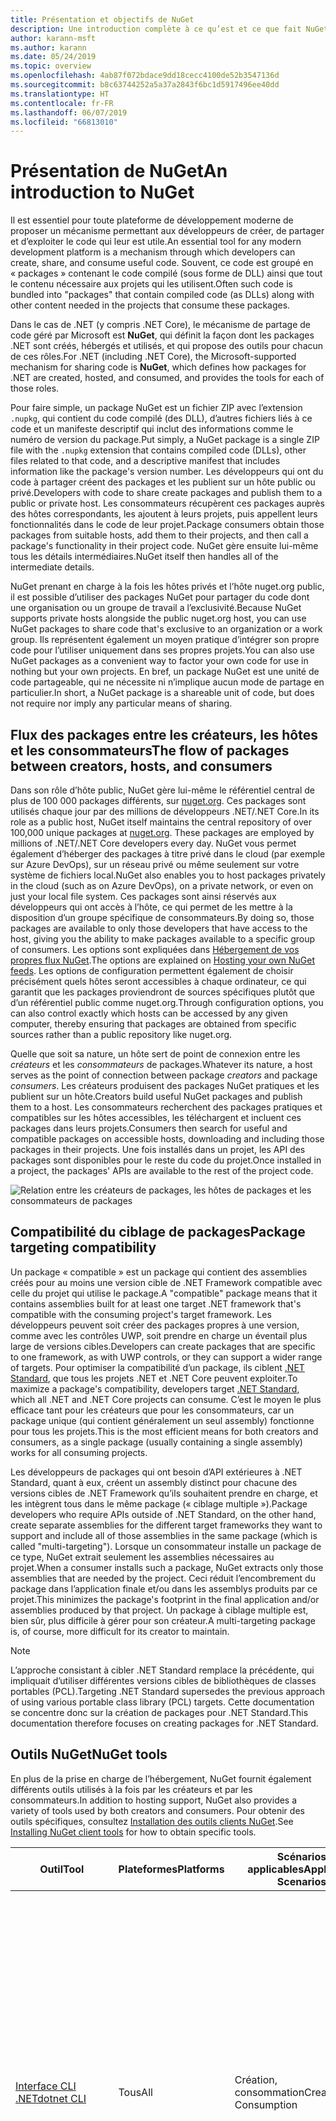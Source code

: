 ```yaml
---
title: Présentation et objectifs de NuGet
description: Une introduction complète à ce qu’est et ce que fait NuGet
author: karann-msft
ms.author: karann
ms.date: 05/24/2019
ms.topic: overview
ms.openlocfilehash: 4ab87f072bdace9dd18cecc4100de52b3547136d
ms.sourcegitcommit: b8c63744252a5a37a2843f6bc1d5917496ee40dd
ms.translationtype: HT
ms.contentlocale: fr-FR
ms.lasthandoff: 06/07/2019
ms.locfileid: "66813010"
---
```

# <a name="an-introduction-to-nuget"></a><span data-ttu-id="4f13d-103">Présentation de NuGet</span><span class="sxs-lookup"><span data-stu-id="4f13d-103">An introduction to NuGet</span></span>

<span data-ttu-id="4f13d-104">Il est essentiel pour toute plateforme de développement moderne de proposer un mécanisme permettant aux développeurs de créer, de partager et d’exploiter le code qui leur est utile.</span><span class="sxs-lookup"><span data-stu-id="4f13d-104">An essential tool for any modern development platform is a mechanism through which developers can create, share, and consume useful code.</span></span> <span data-ttu-id="4f13d-105">Souvent, ce code est groupé en « packages » contenant le code compilé (sous forme de DLL) ainsi que tout le contenu nécessaire aux projets qui les utilisent.</span><span class="sxs-lookup"><span data-stu-id="4f13d-105">Often such code is bundled into "packages" that contain compiled code (as DLLs) along with other content needed in the projects that consume these packages.</span></span>

<span data-ttu-id="4f13d-106">Dans le cas de .NET (y compris .NET Core), le mécanisme de partage de code géré par Microsoft est **NuGet**, qui définit la façon dont les packages .NET sont créés, hébergés et utilisés, et qui propose des outils pour chacun de ces rôles.</span><span class="sxs-lookup"><span data-stu-id="4f13d-106">For .NET (including .NET Core), the Microsoft-supported mechanism for sharing code is **NuGet**, which defines how packages for .NET are created, hosted, and consumed, and provides the tools for each of those roles.</span></span>

<span data-ttu-id="4f13d-107">Pour faire simple, un package NuGet est un fichier ZIP avec l’extension `.nupkg`, qui contient du code compilé (des DLL), d’autres fichiers liés à ce code et un manifeste descriptif qui inclut des informations comme le numéro de version du package.</span><span class="sxs-lookup"><span data-stu-id="4f13d-107">Put simply, a NuGet package is a single ZIP file with the `.nupkg` extension that contains compiled code (DLLs), other files related to that code, and a descriptive manifest that includes information like the package's version number.</span></span> <span data-ttu-id="4f13d-108">Les développeurs qui ont du code à partager créent des packages et les publient sur un hôte public ou privé.</span><span class="sxs-lookup"><span data-stu-id="4f13d-108">Developers with code to share create packages and publish them to a public or private host.</span></span> <span data-ttu-id="4f13d-109">Les consommateurs récupèrent ces packages auprès des hôtes correspondants, les ajoutent à leurs projets, puis appellent leurs fonctionnalités dans le code de leur projet.</span><span class="sxs-lookup"><span data-stu-id="4f13d-109">Package consumers obtain those packages from suitable hosts, add them to their projects, and then call a package's functionality in their project code.</span></span> <span data-ttu-id="4f13d-110">NuGet gère ensuite lui-même tous les détails intermédiaires.</span><span class="sxs-lookup"><span data-stu-id="4f13d-110">NuGet itself then handles all of the intermediate details.</span></span>

<span data-ttu-id="4f13d-111">NuGet prenant en charge à la fois les hôtes privés et l’hôte nuget.org public, il est possible d’utiliser des packages NuGet pour partager du code dont une organisation ou un groupe de travail a l’exclusivité.</span><span class="sxs-lookup"><span data-stu-id="4f13d-111">Because NuGet supports private hosts alongside the public nuget.org host, you can use NuGet packages to share code that's exclusive to an organization or a work group.</span></span> <span data-ttu-id="4f13d-112">Ils représentent également un moyen pratique d’intégrer son propre code pour l’utiliser uniquement dans ses propres projets.</span><span class="sxs-lookup"><span data-stu-id="4f13d-112">You can also use NuGet packages as a convenient way to factor your own code for use in nothing but your own projects.</span></span> <span data-ttu-id="4f13d-113">En bref, un package NuGet est une unité de code partageable, qui ne nécessite ni n’implique aucun mode de partage en particulier.</span><span class="sxs-lookup"><span data-stu-id="4f13d-113">In short, a NuGet package is a shareable unit of code, but does not require nor imply any particular means of sharing.</span></span>

## <a name="the-flow-of-packages-between-creators-hosts-and-consumers"></a><span data-ttu-id="4f13d-114">Flux des packages entre les créateurs, les hôtes et les consommateurs</span><span class="sxs-lookup"><span data-stu-id="4f13d-114">The flow of packages between creators, hosts, and consumers</span></span>

<span data-ttu-id="4f13d-115">Dans son rôle d’hôte public, NuGet gère lui-même le référentiel central de plus de 100 000 packages différents, sur [nuget.org](https://www.nuget.org). Ces packages sont utilisés chaque jour par des millions de développeurs .NET/.NET Core.</span><span class="sxs-lookup"><span data-stu-id="4f13d-115">In its role as a public host, NuGet itself maintains the central repository of over 100,000 unique packages at [nuget.org](https://www.nuget.org). These packages are employed by millions of .NET/.NET Core developers every day.</span></span> <span data-ttu-id="4f13d-116">NuGet vous permet également d’héberger des packages à titre privé dans le cloud (par exemple sur Azure DevOps), sur un réseau privé ou même seulement sur votre système de fichiers local.</span><span class="sxs-lookup"><span data-stu-id="4f13d-116">NuGet also enables you to host packages privately in the cloud (such as on Azure DevOps), on a private network, or even on just your local file system.</span></span> <span data-ttu-id="4f13d-117">Ces packages sont ainsi réservés aux développeurs qui ont accès à l’hôte, ce qui permet de les mettre à la disposition d’un groupe spécifique de consommateurs.</span><span class="sxs-lookup"><span data-stu-id="4f13d-117">By doing so, those packages are available to only those developers that have access to the host, giving you the ability to make packages available to a specific group of consumers.</span></span> <span data-ttu-id="4f13d-118">Les options sont expliquées dans [Hébergement de vos propres flux NuGet](hosting-packages/overview.md).</span><span class="sxs-lookup"><span data-stu-id="4f13d-118">The options are explained on [Hosting your own NuGet feeds](hosting-packages/overview.md).</span></span> <span data-ttu-id="4f13d-119">Les options de configuration permettent également de choisir précisément quels hôtes seront accessibles à chaque ordinateur, ce qui garantit que les packages proviendront de sources spécifiques plutôt que d’un référentiel public comme nuget.org.</span><span class="sxs-lookup"><span data-stu-id="4f13d-119">Through configuration options, you can also control exactly which hosts can be accessed by any given computer, thereby ensuring that packages are obtained from specific sources rather than a public repository like nuget.org.</span></span>

<span data-ttu-id="4f13d-120">Quelle que soit sa nature, un hôte sert de point de connexion entre les *créateurs* et les *consommateurs* de packages.</span><span class="sxs-lookup"><span data-stu-id="4f13d-120">Whatever its nature, a host serves as the point of connection between package *creators* and package *consumers*.</span></span> <span data-ttu-id="4f13d-121">Les créateurs produisent des packages NuGet pratiques et les publient sur un hôte.</span><span class="sxs-lookup"><span data-stu-id="4f13d-121">Creators build useful NuGet packages and publish them to a host.</span></span> <span data-ttu-id="4f13d-122">Les consommateurs recherchent des packages pratiques et compatibles sur les hôtes accessibles, les téléchargent et incluent ces packages dans leurs projets.</span><span class="sxs-lookup"><span data-stu-id="4f13d-122">Consumers then search for useful and compatible packages on accessible hosts, downloading and including those packages in their projects.</span></span> <span data-ttu-id="4f13d-123">Une fois installés dans un projet, les API des packages sont disponibles pour le reste du code du projet.</span><span class="sxs-lookup"><span data-stu-id="4f13d-123">Once installed in a project, the packages' APIs are available to the rest of the project code.</span></span>

![Relation entre les créateurs de packages, les hôtes de packages et les consommateurs de packages](media/nuget-roles.png)

## <a name="package-targeting-compatibility"></a><span data-ttu-id="4f13d-125">Compatibilité du ciblage de packages</span><span class="sxs-lookup"><span data-stu-id="4f13d-125">Package targeting compatibility</span></span>

<span data-ttu-id="4f13d-126">Un package « compatible » est un package qui contient des assemblies créés pour au moins une version cible de .NET Framework compatible avec celle du projet qui utilise le package.</span><span class="sxs-lookup"><span data-stu-id="4f13d-126">A "compatible" package means that it contains assemblies built for at least one target .NET framework that's compatible with the consuming project's target framework.</span></span> <span data-ttu-id="4f13d-127">Les développeurs peuvent soit créer des packages propres à une version, comme avec les contrôles UWP, soit prendre en charge un éventail plus large de versions cibles.</span><span class="sxs-lookup"><span data-stu-id="4f13d-127">Developers can create packages that are specific to one framework, as with UWP controls, or they can support a wider range of targets.</span></span> <span data-ttu-id="4f13d-128">Pour optimiser la compatibilité d’un package, ils ciblent [.NET Standard](/dotnet/standard/net-standard), que tous les projets .NET et .NET Core peuvent exploiter.</span><span class="sxs-lookup"><span data-stu-id="4f13d-128">To maximize a package's compatibility, developers target [.NET Standard](/dotnet/standard/net-standard), which all .NET and .NET Core projects can consume.</span></span> <span data-ttu-id="4f13d-129">C’est le moyen le plus efficace tant pour les créateurs que pour les consommateurs, car un package unique (qui contient généralement un seul assembly) fonctionne pour tous les projets.</span><span class="sxs-lookup"><span data-stu-id="4f13d-129">This is the most efficient means for both creators and consumers, as a single package (usually containing a single assembly) works for all consuming projects.</span></span>

<span data-ttu-id="4f13d-130">Les développeurs de packages qui ont besoin d’API extérieures à .NET Standard, quant à eux, créent un assembly distinct pour chacune des versions cibles de .NET Framework qu’ils souhaitent prendre en charge, et les intègrent tous dans le même package (« ciblage multiple »).</span><span class="sxs-lookup"><span data-stu-id="4f13d-130">Package developers who require APIs outside of .NET Standard, on the other hand, create separate assemblies for the different target frameworks they want to support and include all of those assemblies in the same package (which is called "multi-targeting").</span></span> <span data-ttu-id="4f13d-131">Lorsque un consommateur installe un package de ce type, NuGet extrait seulement les assemblies nécessaires au projet.</span><span class="sxs-lookup"><span data-stu-id="4f13d-131">When a consumer installs such a package, NuGet extracts only those assemblies that are needed by the project.</span></span> <span data-ttu-id="4f13d-132">Ceci réduit l’encombrement du package dans l’application finale et/ou dans les assemblys produits par ce projet.</span><span class="sxs-lookup"><span data-stu-id="4f13d-132">This minimizes the package's footprint in the final application and/or assemblies produced by that project.</span></span> <span data-ttu-id="4f13d-133">Un package à ciblage multiple est, bien sûr, plus difficile à gérer pour son créateur.</span><span class="sxs-lookup"><span data-stu-id="4f13d-133">A multi-targeting package is, of course, more difficult for its creator to maintain.</span></span>

> [!Note]
> <span data-ttu-id="4f13d-134">L’approche consistant à cibler .NET Standard remplace la précédente, qui impliquait d’utiliser différentes versions cibles de bibliothèques de classes portables (PCL).</span><span class="sxs-lookup"><span data-stu-id="4f13d-134">Targeting .NET Standard supersedes the previous approach of using various portable class library (PCL) targets.</span></span> <span data-ttu-id="4f13d-135">Cette documentation se concentre donc sur la création de packages pour .NET Standard.</span><span class="sxs-lookup"><span data-stu-id="4f13d-135">This documentation therefore focuses on creating packages for .NET Standard.</span></span>

## <a name="nuget-tools"></a><span data-ttu-id="4f13d-136">Outils NuGet</span><span class="sxs-lookup"><span data-stu-id="4f13d-136">NuGet tools</span></span>

<span data-ttu-id="4f13d-137">En plus de la prise en charge de l’hébergement, NuGet fournit également différents outils utilisés à la fois par les créateurs et par les consommateurs.</span><span class="sxs-lookup"><span data-stu-id="4f13d-137">In addition to hosting support, NuGet also provides a variety of tools used by both creators and consumers.</span></span> <span data-ttu-id="4f13d-138">Pour obtenir des outils spécifiques, consultez [Installation des outils clients NuGet](install-nuget-client-tools.md).</span><span class="sxs-lookup"><span data-stu-id="4f13d-138">See [Installing NuGet client tools](install-nuget-client-tools.md) for how to obtain specific tools.</span></span>

| <span data-ttu-id="4f13d-139">Outil</span><span class="sxs-lookup"><span data-stu-id="4f13d-139">Tool</span></span> | <span data-ttu-id="4f13d-140">Plateformes</span><span class="sxs-lookup"><span data-stu-id="4f13d-140">Platforms</span></span> | <span data-ttu-id="4f13d-141">Scénarios applicables</span><span class="sxs-lookup"><span data-stu-id="4f13d-141">Applicable Scenarios</span></span> | <span data-ttu-id="4f13d-142">Description</span><span class="sxs-lookup"><span data-stu-id="4f13d-142">Description</span></span> |
| --- | --- | --- | --- |
| [<span data-ttu-id="4f13d-143">Interface CLI .NET</span><span class="sxs-lookup"><span data-stu-id="4f13d-143">dotnet CLI</span></span>](tools/dotnet-Commands.md) | <span data-ttu-id="4f13d-144">Tous</span><span class="sxs-lookup"><span data-stu-id="4f13d-144">All</span></span> | <span data-ttu-id="4f13d-145">Création, consommation</span><span class="sxs-lookup"><span data-stu-id="4f13d-145">Creation, Consumption</span></span> | <span data-ttu-id="4f13d-146">Outil CLI pour les bibliothèques .NET Core et .NET Standard et pour les projets de style SDK qui ciblent le .NET Framework (consultez [Attribut SDK](/dotnet/core/tools/csproj#additions)).</span><span class="sxs-lookup"><span data-stu-id="4f13d-146">CLI tool for .NET Core and .NET Standard libraries, and for SDK-style projects that target .NET Framework (see [SDK attribute](/dotnet/core/tools/csproj#additions)).</span></span> <span data-ttu-id="4f13d-147">Propose certaines des fonctionnalités de l’interface CLI NuGet directement dans la chaîne d’outils .NET Core.</span><span class="sxs-lookup"><span data-stu-id="4f13d-147">Provides certain NuGet CLI capabilities directly within the .NET Core tool chain.</span></span> <span data-ttu-id="4f13d-148">Tout comme l’interface CLI NuGet, l’interface CLI dotnet n’interagit pas avec les projets Visual Studio.</span><span class="sxs-lookup"><span data-stu-id="4f13d-148">As with the NuGet CLI, the dotnet CLI does not interact with Visual Studio projects.</span></span> |
| [<span data-ttu-id="4f13d-149">Interface CLI de nuget.exe</span><span class="sxs-lookup"><span data-stu-id="4f13d-149">nuget.exe CLI</span></span>](tools/nuget-exe-cli-reference.md) | <span data-ttu-id="4f13d-150">Tous</span><span class="sxs-lookup"><span data-stu-id="4f13d-150">All</span></span> | <span data-ttu-id="4f13d-151">Création, consommation</span><span class="sxs-lookup"><span data-stu-id="4f13d-151">Creation, Consumption</span></span> | <span data-ttu-id="4f13d-152">Outil CLI pour les bibliothèques .NET Framework et les projets qui ne sont pas de style SDK ciblant les bibliothèques .NET Standard.</span><span class="sxs-lookup"><span data-stu-id="4f13d-152">CLI tool for .NET Framework libraries and non-SDK-style projects that target .NET Standard libraries.</span></span> <span data-ttu-id="4f13d-153">Fournit toutes les fonctionnalités de NuGet, avec certaines commandes s’appliquant spécifiquement aux créateurs de package, certaines seulement aux consommateurs et d’autres aux deux.</span><span class="sxs-lookup"><span data-stu-id="4f13d-153">Provides all NuGet capabilities, with some commands applying specifically to package creators, some applying only to consumers, and others applying to both.</span></span> <span data-ttu-id="4f13d-154">Par exemple, les créateurs de packages utilisent la commande `nuget pack` pour créer un package à partir de différents assemblies et des fichiers associés, les consommateurs utilisent `nuget install` pour inclure des packages dans un dossier de projet, et tous utilisent `nuget config` pour définir les variables de configuration NuGet.</span><span class="sxs-lookup"><span data-stu-id="4f13d-154">For example, package creators use the `nuget pack` command to create a package from various assemblies and related files, package consumers use `nuget install` to include packages in a project folder, and everyone uses `nuget config` to set NuGet configuration variables.</span></span> <span data-ttu-id="4f13d-155">L’interface CLI NuGet, indépendante de la plateforme, n’interagit pas avec les projets Visual Studio.</span><span class="sxs-lookup"><span data-stu-id="4f13d-155">As a platform-agnostic tool, the NuGet CLI does not interact with Visual Studio projects.</span></span> |
| [<span data-ttu-id="4f13d-156">Console du Gestionnaire de package</span><span class="sxs-lookup"><span data-stu-id="4f13d-156">Package Manager Console</span></span>](tools/package-manager-console.md) | <span data-ttu-id="4f13d-157">Visual Studio sur Windows</span><span class="sxs-lookup"><span data-stu-id="4f13d-157">Visual Studio on Windows</span></span> | <span data-ttu-id="4f13d-158">Consommation</span><span class="sxs-lookup"><span data-stu-id="4f13d-158">Consumption</span></span> | <span data-ttu-id="4f13d-159">Propose des [commandes PowerShell](tools/Powershell-Reference.md) permettant d’installer et de gérer des packages dans les projets Visual Studio.</span><span class="sxs-lookup"><span data-stu-id="4f13d-159">Provides [PowerShell commands](tools/Powershell-Reference.md) for installing and managing packages in Visual Studio projects.</span></span> |
| [<span data-ttu-id="4f13d-160">Interface utilisateur du Gestionnaire de package</span><span class="sxs-lookup"><span data-stu-id="4f13d-160">Package Manager UI</span></span>](tools/package-manager-ui.md) | <span data-ttu-id="4f13d-161">Visual Studio sur Windows</span><span class="sxs-lookup"><span data-stu-id="4f13d-161">Visual Studio on Windows</span></span> | <span data-ttu-id="4f13d-162">Consommation</span><span class="sxs-lookup"><span data-stu-id="4f13d-162">Consumption</span></span> | <span data-ttu-id="4f13d-163">Propose une interface utilisateur facile d’utilisation permettant d’installer et de gérer des packages dans les projets Visual Studio.</span><span class="sxs-lookup"><span data-stu-id="4f13d-163">Provides an easy-to-use UI for installing and managing packages in Visual Studio projects.</span></span> |
| [<span data-ttu-id="4f13d-164">Interface utilisateur de gestion de NuGet</span><span class="sxs-lookup"><span data-stu-id="4f13d-164">Manage NuGet UI</span></span>](/visualstudio/mac/nuget-walkthrough) | <span data-ttu-id="4f13d-165">Visual Studio pour Mac</span><span class="sxs-lookup"><span data-stu-id="4f13d-165">Visual Studio for Mac</span></span> | <span data-ttu-id="4f13d-166">Consommation</span><span class="sxs-lookup"><span data-stu-id="4f13d-166">Consumption</span></span> | <span data-ttu-id="4f13d-167">Propose une interface utilisateur facile d’utilisation permettant d’installer et de gérer des packages dans les projets Mac.</span><span class="sxs-lookup"><span data-stu-id="4f13d-167">Provide an easy-to-use UI for installing and managing packages in Visual Studio for Mac projects.</span></span> |
| [<span data-ttu-id="4f13d-168">MSBuild</span><span class="sxs-lookup"><span data-stu-id="4f13d-168">MSBuild</span></span>](reference/msbuild-targets.md) | <span data-ttu-id="4f13d-169">Windows</span><span class="sxs-lookup"><span data-stu-id="4f13d-169">Windows</span></span> | <span data-ttu-id="4f13d-170">Création, consommation</span><span class="sxs-lookup"><span data-stu-id="4f13d-170">Creation, Consumption</span></span> | <span data-ttu-id="4f13d-171">Offre la possibilité de créer et de restaurer directement des packages utilisés dans un projet avec la chaîne d’outils MSBuild.</span><span class="sxs-lookup"><span data-stu-id="4f13d-171">Provides the ability to create packages and restore packages used in a project directly through the MSBuild tool chain.</span></span> |

<span data-ttu-id="4f13d-172">Comme on peut le constater, les outils NuGet à utiliser dépendent fortement de l’activité (création, utilisation ou publication de packages), ainsi que de la plateforme utilisée.</span><span class="sxs-lookup"><span data-stu-id="4f13d-172">As you can see, the NuGet tools you work with depend greatly on whether you're creating, consuming, or publishing packages, and the platform on which you're working.</span></span> <span data-ttu-id="4f13d-173">Les créateurs de packages en sont en général également des consommateurs, car ils s’appuient sur des fonctionnalités qui existent dans d’autres packages NuGet.</span><span class="sxs-lookup"><span data-stu-id="4f13d-173">Package creators are typically also consumers, as they build on top of functionality that exists in other NuGet packages.</span></span> <span data-ttu-id="4f13d-174">Bien sûr, ces packages peuvent à leur tour dépendre d’autres packages.</span><span class="sxs-lookup"><span data-stu-id="4f13d-174">And those packages, of course, may in turn depend on still others.</span></span>

<span data-ttu-id="4f13d-175">Pour plus d’informations, commencez par les articles [Workflow de création de packages](create-packages/Overview-and-Workflow.md) et [Workflow d’utilisation de packages](consume-packages/Overview-and-Workflow.md).</span><span class="sxs-lookup"><span data-stu-id="4f13d-175">For more information, start with the [Package creation workflow](create-packages/Overview-and-Workflow.md) and [Package consumption workflow](consume-packages/Overview-and-Workflow.md) articles.</span></span>

## <a name="managing-dependencies"></a><span data-ttu-id="4f13d-176">Gestion des dépendances</span><span class="sxs-lookup"><span data-stu-id="4f13d-176">Managing dependencies</span></span>

<span data-ttu-id="4f13d-177">La facilité à s’appuyer sur le travail des autres est l’un des aspects les plus puissants d’un système de gestion des packages.</span><span class="sxs-lookup"><span data-stu-id="4f13d-177">The ability to easily build on the work of others is one of most powerful features of a package management system.</span></span> <span data-ttu-id="4f13d-178">En conséquence, la plus grande partie du travail effectué par NuGet consiste à gérer cette arborescence ou ce « graphique » de dépendance pour chaque projet.</span><span class="sxs-lookup"><span data-stu-id="4f13d-178">Accordingly, much of what NuGet does is managing that dependency tree or "graph" on behalf of a project.</span></span> <span data-ttu-id="4f13d-179">Autrement dit, vous devez vous préoccuper seulement des packages que vous utilisez directement dans un projet.</span><span class="sxs-lookup"><span data-stu-id="4f13d-179">Simply said, you need only concern yourself with those packages that you're directly using in a project.</span></span> <span data-ttu-id="4f13d-180">Si l’un d’entre eux utilise lui-même d’autres packages (et ainsi de suite), NuGet se charge de toutes ces dépendances des niveaux inférieurs.</span><span class="sxs-lookup"><span data-stu-id="4f13d-180">If any of those packages themselves consume other packages (which can, in turn, consume still others), NuGet takes care of all those down-level dependencies.</span></span>

<span data-ttu-id="4f13d-181">L’illustration suivante montre un projet qui dépend de cinq packages, qui à leur tour dépendent de plusieurs autres.</span><span class="sxs-lookup"><span data-stu-id="4f13d-181">The following image shows a project that depends on five packages, which in turn depend on a number of others.</span></span>

![Exemple de graphe des dépendances NuGet pour un projet .NET](media/dependency-graph.png)

<span data-ttu-id="4f13d-183">Notez que certains packages apparaissent plusieurs fois dans le graphe des dépendances.</span><span class="sxs-lookup"><span data-stu-id="4f13d-183">Notice that some packages appear multiple times in the dependency graph.</span></span> <span data-ttu-id="4f13d-184">Par exemple, il existe trois consommateurs différents du package B, et chaque consommateur peut également spécifier une version différente pour ce package (non représenté).</span><span class="sxs-lookup"><span data-stu-id="4f13d-184">For example, there are three different consumers of package B, and each consumer might also specify a different version for that package (not shown).</span></span> <span data-ttu-id="4f13d-185">C’est un cas courant, en particulier pour les packages les plus utilisés.</span><span class="sxs-lookup"><span data-stu-id="4f13d-185">This is a common occurrence, especially for widely-used packages.</span></span> <span data-ttu-id="4f13d-186">Heureusement, NuGet se charge de tout le travail en identifiant exactement la version du package B qui convient à tous les consommateurs.</span><span class="sxs-lookup"><span data-stu-id="4f13d-186">NuGet fortunately does all the hard work to determine exactly which version of package B satisfies all consumers.</span></span> <span data-ttu-id="4f13d-187">NuGet fait ensuite de même pour tous les autres packages, quelle que soit la profondeur du graphique de dépendance.</span><span class="sxs-lookup"><span data-stu-id="4f13d-187">NuGet then does the same for all other packages, no matter how deep the dependency graph.</span></span>

<span data-ttu-id="4f13d-188">Pour plus d’informations sur la façon dont NuGet réalise ce service, consultez [Résolution des dépendances](consume-packages/dependency-resolution.md).</span><span class="sxs-lookup"><span data-stu-id="4f13d-188">For more details on how NuGet performs this service, see [Dependency resolution](consume-packages/dependency-resolution.md).</span></span>

## <a name="tracking-references-and-restoring-packages"></a><span data-ttu-id="4f13d-189">Suivi des références et restauration de packages</span><span class="sxs-lookup"><span data-stu-id="4f13d-189">Tracking references and restoring packages</span></span>

<span data-ttu-id="4f13d-190">Compte tenu de la simplicité de déplacement de projets entre différents ordinateurs de développeurs, référentiels de contrôle de code source, serveurs de builds, etc., il est très peu pratique de conserver les assemblys binaires de packages NuGet directement liés à un projet.</span><span class="sxs-lookup"><span data-stu-id="4f13d-190">Because projects can easily move between developer computers, source control repositories, build servers, and so forth, it's highly impractical to keep the binary assemblies of NuGet packages directly bound to a project.</span></span> <span data-ttu-id="4f13d-191">Cela aurait pour effet d’encombrer inutilement chacune des copies du projet (et ainsi de gaspiller de l’espace dans les référentiels de contrôle de code source).</span><span class="sxs-lookup"><span data-stu-id="4f13d-191">Doing so would make each copy of the project unnecessarily bloated (and thereby waste space in source control repositories).</span></span> <span data-ttu-id="4f13d-192">Il serait également très difficile de mettre à jour les fichiers binaires des packages, car la nouvelle version devrait s’appliquer à toutes les copies du projet.</span><span class="sxs-lookup"><span data-stu-id="4f13d-192">It would also make it very difficult to update package binaries to newer versions as updates would have to be applied across all copies of the project.</span></span>

<span data-ttu-id="4f13d-193">NuGet gère plutôt une simple liste de références des packages dont dépend le projet, qui englobe les dépendances de niveau supérieur et de niveau inférieur.</span><span class="sxs-lookup"><span data-stu-id="4f13d-193">NuGet instead maintains a simple reference list of the packages upon which a project depends, including both top-level and down-level dependencies.</span></span> <span data-ttu-id="4f13d-194">Autrement dit, lorsque un package est installé dans un projet à partir d’un hôte, NuGet enregistre l’identificateur et le numéro de version du package dans cette liste de références.</span><span class="sxs-lookup"><span data-stu-id="4f13d-194">That is, whenever you install a package from some host into a project, NuGet records the package identifier and version number in the reference list.</span></span> <span data-ttu-id="4f13d-195">(La désinstallation d’un package supprime bien sûr celui-ci de la liste.) NuGet offre un moyen de restaurer tous les packages référencés à la demande, comme le décrit la section [Restauration de packages](consume-packages/package-restore.md).</span><span class="sxs-lookup"><span data-stu-id="4f13d-195">(Uninstalling a package, of course, removes it from the list.) NuGet then provides a means to restore all referenced packages upon request, as described on [Package restore](consume-packages/package-restore.md).</span></span>

![Une liste des références NuGet est créée à l’installation du package et elle peut être utilisée pour restaurer des packages ailleurs.](media/nuget-restore.png)

<span data-ttu-id="4f13d-197">Avec seulement la liste des références, NuGet peut à tout moment réinstaller &mdash; autrement dit, *restaurer* &mdash; tous ces packages à partir d’hôtes publics et privés.</span><span class="sxs-lookup"><span data-stu-id="4f13d-197">With only the reference list, NuGet can then reinstall&mdash;that is, *restore*&mdash;all of those packages from public and/or private hosts at any later time.</span></span> <span data-ttu-id="4f13d-198">Pour valider un projet dans le contrôle de code source ou le partager par un autre moyen, il suffit d’inclure la liste des références et d’exclure les fichiers binaires des packages (consultez la section [Packages et contrôle de code source](consume-packages/packages-and-source-control.md).)</span><span class="sxs-lookup"><span data-stu-id="4f13d-198">When committing a project to source control, or sharing it in some other way, you include only the reference list and exclude any package binaries (see [Packages and source control](consume-packages/packages-and-source-control.md).)</span></span>

<span data-ttu-id="4f13d-199">L’ordinateur qui reçoit un projet, par exemple un serveur de builds obtenant une copie du projet dans le cadre d’un système de déploiement automatisé, demande simplement à NuGet de restaurer les dépendances quand elles sont nécessaires.</span><span class="sxs-lookup"><span data-stu-id="4f13d-199">The computer that receives a project, such as a build server obtaining a copy of the project as part of an automated deployment system, simply asks NuGet to restore dependencies whenever they're needed.</span></span> <span data-ttu-id="4f13d-200">Les systèmes de build, comme Azure DevOps, fournissent des étapes de « restauration NuGet » à cette fin.</span><span class="sxs-lookup"><span data-stu-id="4f13d-200">Build systems like Azure DevOps provide "NuGet restore" steps for this exact purpose.</span></span> <span data-ttu-id="4f13d-201">De même, lorsque les développeurs récupèrent une copie d’un projet (par exemple, en clonant un référentiel), ils peuvent appeler une commande du type `nuget restore` (interface CLI NuGet), `dotnet restore` (interface CLI dotnet) ou `Install-Package` (console du Gestionnaire de package) pour avoir tous les packages nécessaires.</span><span class="sxs-lookup"><span data-stu-id="4f13d-201">Similarly, when developers obtain a copy of a project (as when cloning a repository), they can invoke command like `nuget restore` (NuGet CLI), `dotnet restore` (dotnet CLI), or `Install-Package` (Package Manager Console) to obtain all the necessary packages.</span></span> <span data-ttu-id="4f13d-202">Visual Studio, pour sa part, restaure automatiquement les packages lors de la création d’un projet (tant que la restauration automatique est activée, comme l’explique la page [Restauration de package](consume-packages/package-restore.md)).</span><span class="sxs-lookup"><span data-stu-id="4f13d-202">Visual Studio, for its part, automatically restores packages when building a project (provided that automatic restore is enabled, as described on [Package restore](consume-packages/package-restore.md)).</span></span>

<span data-ttu-id="4f13d-203">Le rôle principal de NuGet pour les développeurs est clairement de gérer cette liste de références pour le compte de votre projet, et de fournir les moyens de restaurer efficacement (et de mettre à jour) les packages référencés.</span><span class="sxs-lookup"><span data-stu-id="4f13d-203">Clearly, then, NuGet's primary role where developers are concerned is maintaining that reference list on behalf of your project and providing the means to efficiently restore (and update) those referenced packages.</span></span> <span data-ttu-id="4f13d-204">Cette liste est gérée dans un des deux *formats de gestion des packages*, nommés :</span><span class="sxs-lookup"><span data-stu-id="4f13d-204">This list is maintained in one of two *package management formats*, as they're called:</span></span>

- <span data-ttu-id="4f13d-205">[PackageReference](consume-packages/package-references-in-project-files.md) (ou « Références des packages dans les fichiers projet ») : *(NuGet 4.0+)* Gère la liste des dépendances de niveau supérieur d’un projet directement dans le fichier projet ; aucun fichier distinct n’est nécessaire.</span><span class="sxs-lookup"><span data-stu-id="4f13d-205">[PackageReference](consume-packages/package-references-in-project-files.md) (or "package references in project files") | *(NuGet 4.0+)* Maintains a list of a project's top-level dependencies directly within the project file, so no separate file is needed.</span></span> <span data-ttu-id="4f13d-206">Un fichier associé, `obj/project.assets.json`, est généré dynamiquement pour gérer le graphique de dépendance global des packages utilisés par un projet, ainsi que toutes les dépendances de bas niveau.</span><span class="sxs-lookup"><span data-stu-id="4f13d-206">An associated file, `obj/project.assets.json`, is dynamically generated to manage the overall dependency graph of the packages that a project uses along with all down-level dependencies.</span></span> <span data-ttu-id="4f13d-207">PackageReference est toujours utilisé par les projets .NET Core.</span><span class="sxs-lookup"><span data-stu-id="4f13d-207">PackageReference is always used by .NET Core projects.</span></span>

- <span data-ttu-id="4f13d-208">[`packages.config`](reference/packages-config.md) : *(NuGet 1.0+)* Fichier XML qui gère une liste plate de toutes les dépendances du projet, notamment les dépendances des autres packages installés.</span><span class="sxs-lookup"><span data-stu-id="4f13d-208">[`packages.config`](reference/packages-config.md): *(NuGet 1.0+)* An XML file that maintains a flat list of all dependencies in the project, including the dependencies of other installed packages.</span></span> <span data-ttu-id="4f13d-209">Les packages installés ou restaurés sont stockés dans un dossier `packages`.</span><span class="sxs-lookup"><span data-stu-id="4f13d-209">Installed or restored packages are stored in a `packages` folder.</span></span>

<span data-ttu-id="4f13d-210">Le format de gestion des packages utilisé dépend du type de projet, ainsi que de la version disponible de NuGet (ou de Visual Studio).</span><span class="sxs-lookup"><span data-stu-id="4f13d-210">Which package management format is employed in any given project depends on the project type, and the available version of NuGet (and/or Visual Studio).</span></span> <span data-ttu-id="4f13d-211">Pour savoir quel format est utilisé, recherchez `packages.config` dans la racine du projet après avoir installé votre premier package.</span><span class="sxs-lookup"><span data-stu-id="4f13d-211">To check what format is being used, simply look for `packages.config` in the project root after installing your first package.</span></span> <span data-ttu-id="4f13d-212">Si vous ne possédez pas ce fichier, recherchez l’élément \<PackageReference\> directement dans le fichier projet.</span><span class="sxs-lookup"><span data-stu-id="4f13d-212">If you don't have that file, look in the project file directly for a \<PackageReference\> element.</span></span>

<span data-ttu-id="4f13d-213">Si vous avez le choix, nous vous recommandons d’utiliser PackageReference.</span><span class="sxs-lookup"><span data-stu-id="4f13d-213">When you have a choice, we recommend using PackageReference.</span></span> <span data-ttu-id="4f13d-214">`packages.config` est conservé pour des raisons d’héritage et ne fait plus l’objet d’un développement actif.</span><span class="sxs-lookup"><span data-stu-id="4f13d-214">`packages.config` is maintained for legacy purposes and is no longer under active development.</span></span>

> [!Tip]
> <span data-ttu-id="4f13d-215">Diverses commandes CLI `nuget.exe`, comme `nuget install`, n’ajoutent pas automatiquement le package à la liste de référence.</span><span class="sxs-lookup"><span data-stu-id="4f13d-215">Various `nuget.exe` CLI commands, like `nuget install`, do not automatically add the package to the reference list.</span></span> <span data-ttu-id="4f13d-216">La liste est mise à jour lors de l’installation d’un package avec le Gestionnaire de package de Visual Studio (interface utilisateur ou console) et l’interface CLI `dotnet.exe`.</span><span class="sxs-lookup"><span data-stu-id="4f13d-216">The list is updated when installing a package with the Visual Studio Package Manager (UI or Console), and with `dotnet.exe` CLI.</span></span>

## <a name="what-else-does-nuget-do"></a><span data-ttu-id="4f13d-217">Autres fonctionnalités de NuGet</span><span class="sxs-lookup"><span data-stu-id="4f13d-217">What else does NuGet do?</span></span>

<span data-ttu-id="4f13d-218">Nous avons vu jusqu’ici les caractéristiques suivantes de NuGet :</span><span class="sxs-lookup"><span data-stu-id="4f13d-218">So far you've learned the following characteristics of NuGet:</span></span>

- <span data-ttu-id="4f13d-219">NuGet propose le référentiel central nuget.org, qui prend en charge l’hébergement privé.</span><span class="sxs-lookup"><span data-stu-id="4f13d-219">NuGet provides the central nuget.org repository with support for private hosting.</span></span>
- <span data-ttu-id="4f13d-220">NuGet fournit les outils dont les développeurs ont besoin pour créer, publier et consommer des packages.</span><span class="sxs-lookup"><span data-stu-id="4f13d-220">NuGet provides the tools developers need for creating, publishing, and consuming packages.</span></span>
- <span data-ttu-id="4f13d-221">Plus important encore, NuGet gère la liste des références des packages utilisés dans le projet, et a la capacité de restaurer et de mettre à jour ces packages à partir de cette liste.</span><span class="sxs-lookup"><span data-stu-id="4f13d-221">Most importantly, NuGet maintains a reference list of packages used in a project and the ability to restore and update those packages from that list.</span></span>

<span data-ttu-id="4f13d-222">Pour que ces processus fonctionnent efficacement, NuGet effectue certaines optimisations en arrière-plan.</span><span class="sxs-lookup"><span data-stu-id="4f13d-222">To make these processes work efficiently, NuGet does some behind-the-scenes optimizations.</span></span> <span data-ttu-id="4f13d-223">En particulier, NuGet gère un cache de package et un dossier de packages globaux pour accélérer l’installation et la réinstallation.</span><span class="sxs-lookup"><span data-stu-id="4f13d-223">Most notably, NuGet manages a package cache and a global packages folder to shortcut installation and reinstallation.</span></span> <span data-ttu-id="4f13d-224">Le cache évite d’avoir à télécharger un package déjà installé sur l’ordinateur.</span><span class="sxs-lookup"><span data-stu-id="4f13d-224">The cache avoids downloading a package that's already been installed on the machine.</span></span> <span data-ttu-id="4f13d-225">Grâce au dossier de packages globaux, plusieurs projets peuvent partager le même package installé, ce qui réduit l’encombrement global de NuGet sur l’ordinateur.</span><span class="sxs-lookup"><span data-stu-id="4f13d-225">The global packages folder allows multiple projects to share the same installed package, thereby reducing NuGet's overall footprint on the computer.</span></span> <span data-ttu-id="4f13d-226">Le cache et le dossier de packages globaux sont également très pratiques pour restaurer fréquemment un grand nombre de packages, comme sur un serveur de builds.</span><span class="sxs-lookup"><span data-stu-id="4f13d-226">The cache and global packages folder are also very helpful when you're frequently restoring a larger number of packages, as on a build server.</span></span> <span data-ttu-id="4f13d-227">Pour plus d’informations sur ces mécanismes, consultez [Gérer les dossiers de packages globaux et de cache](consume-packages/managing-the-global-packages-and-cache-folders.md).</span><span class="sxs-lookup"><span data-stu-id="4f13d-227">For more details on these mechanisms, see [Managing the global packages and cache folders](consume-packages/managing-the-global-packages-and-cache-folders.md).</span></span>

<span data-ttu-id="4f13d-228">Pour un projet donné, NuGet gère le graphique de dépendance global, ce qui implique de résoudre à nouveau des références multiples à différentes versions du même package.</span><span class="sxs-lookup"><span data-stu-id="4f13d-228">Within an individual project, NuGet manages the overall dependency graph, which again includes resolving multiple references to different versions of the same package.</span></span> <span data-ttu-id="4f13d-229">Il est fréquent qu’un projet ait une dépendance d’un ou plusieurs packages qui ont eux-mêmes les mêmes dépendances.</span><span class="sxs-lookup"><span data-stu-id="4f13d-229">It's quite common that a project takes a dependency on one or more packages that themselves have the same dependencies.</span></span> <span data-ttu-id="4f13d-230">Par exemple, certains des packages utilitaires les plus pratiques de nuget.org sont utilisés par beaucoup d’autres packages.</span><span class="sxs-lookup"><span data-stu-id="4f13d-230">Some of the most useful utility packages on nuget.org are employed by many other packages.</span></span> <span data-ttu-id="4f13d-231">Pris dans sa totalité, le graphique de dépendance peut facilement comporter dix références distinctes à des versions différentes du même package.</span><span class="sxs-lookup"><span data-stu-id="4f13d-231">In the entire dependency graph, then, you could easily have ten different references to different versions of the same package.</span></span> <span data-ttu-id="4f13d-232">Pour éviter d’importer plusieurs versions de ce package dans l’application elle-même, NuGet repère la version utilisable par tout le monde.</span><span class="sxs-lookup"><span data-stu-id="4f13d-232">To avoid bringing multiple versions of that package into the application itself, NuGet sorts out which single version can be used by all consumers.</span></span> <span data-ttu-id="4f13d-233">(Pour plus d’informations, consultez la page [Résolution des dépendances](consume-packages/dependency-resolution.md).)</span><span class="sxs-lookup"><span data-stu-id="4f13d-233">(For more information, see [Dependency Resolution](consume-packages/dependency-resolution.md).)</span></span>

<span data-ttu-id="4f13d-234">De plus, NuGet gère toutes les spécifications liées à la façon dont les packages sont structurés (notamment la [localisation](create-packages/creating-localized-packages.md) et les [symboles de débogage](create-packages/symbol-packages.md)) et dont ils sont référencés (notamment les [plages de versions](reference/package-versioning.md#version-ranges-and-wildcards) et les [préversions](create-packages/prerelease-packages.md).) NuGet propose également différentes API permettant d’interagir par programme avec ses services, et offre un support aux développeurs qui écrivent des modèles de projet et des extensions Visual Studio.</span><span class="sxs-lookup"><span data-stu-id="4f13d-234">Beyond that, NuGet maintains all the specifications related to how packages are structured (including [localization](create-packages/creating-localized-packages.md) and [debug symbols](create-packages/symbol-packages.md)) and how they are referenced (including [version ranges](reference/package-versioning.md#version-ranges-and-wildcards) and [pre-release versions](create-packages/prerelease-packages.md).) NuGet also provides various APIs to work with its services programmatically, and provides support for developers who write Visual Studio extensions and project templates.</span></span>

<span data-ttu-id="4f13d-235">Prenez un moment pour parcourir la table des matières de cette documentation : toutes ces fonctionnalités y sont représentées, ainsi que des notes de publication remontant aux débuts de NuGet.</span><span class="sxs-lookup"><span data-stu-id="4f13d-235">Take a moment to browse the table of contents for this documentation, and you see all of these capabilities represented there, along with release notes dating back to NuGet's beginnings.</span></span>

## <a name="comments-contributions-and-issues"></a><span data-ttu-id="4f13d-236">Commentaires, contributions et problèmes</span><span class="sxs-lookup"><span data-stu-id="4f13d-236">Comments, contributions, and issues</span></span>

<span data-ttu-id="4f13d-237">Enfin, les commentaires et les contributions à cette documentation sont les bienvenus &mdash; sélectionnez simplement les commandes **Commentaires** et **Modifier** en haut d’une page, ou consultez le [référentiel de documents ](https://github.com/NuGet/docs.microsoft.com-nuget/) et la [liste des documents consacrés aux problèmes](https://github.com/NuGet/docs.microsoft.com-nuget/issues) sur GitHub.</span><span class="sxs-lookup"><span data-stu-id="4f13d-237">Finally, we very much welcome comments and contributions to this documentation&mdash;just select the **Feedback** and **Edit** commands on the top of any page, or visit the [docs repository](https://github.com/NuGet/docs.microsoft.com-nuget/) and [docs issue list](https://github.com/NuGet/docs.microsoft.com-nuget/issues) on GitHub.</span></span>

<span data-ttu-id="4f13d-238">Nous apprécions également les contributions à NuGet à proprement parler sur ses [différents référentiels GitHub](https://github.com/NuGet/Home) ; vous trouverez les problèmes de NuGet sur [https://github.com/NuGet/home/issues](https://github.com/NuGet/home/issues).</span><span class="sxs-lookup"><span data-stu-id="4f13d-238">We also welcome contributions to NuGet itself through its [various GitHub repositories](https://github.com/NuGet/Home); NuGet issues can be found on [https://github.com/NuGet/home/issues](https://github.com/NuGet/home/issues).</span></span>

<span data-ttu-id="4f13d-239">Profitez de votre expérience NuGet !</span><span class="sxs-lookup"><span data-stu-id="4f13d-239">Enjoy your NuGet experience!</span></span>
